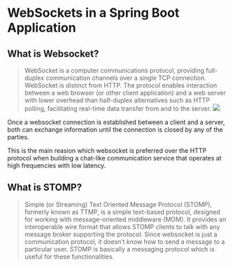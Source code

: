 # WebSockets in a Spring Boot Application

## What is Websocket?
>  WebSocket is a computer communications protocol, providing full-duplex communication channels over a single TCP connection.
>  WebSocket is distinct from HTTP. The protocol enables interaction between a web browser (or other client application) and a web server with lower overhead than half-duplex alternatives such as HTTP polling, facilitating real-time data transfer from and to the server.
![](https://cdn-images-1.medium.com/max/2000/1*37WIDoN5qQ48dXRXN20inw.png)

Once a websocket connection is established between a client and a server, both can exchange information until the connection is closed by any of the parties.

This is the main reasion which websocket is preferred over the HTTP protocol when building a chat-like communication service that operates at high frequencies with low latency.

## What is STOMP?
>  Simple (or Streaming) Text Oriented Message Protocol (STOMP), formerly known as TTMP, is a simple text-based protocol, designed for working with message-oriented middleware (MOM). It provides an interoperable wire format that allows STOMP clients to talk with any message broker supporting the protocol.
Since websocket is just a communication protocol, it doesn’t know how to send a message to a particular user. STOMP is basically a messaging protocol which is useful for these functionalities.
